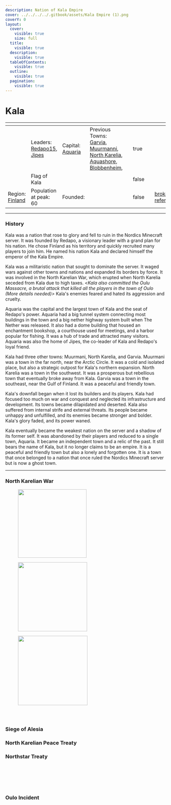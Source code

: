 ```yaml
---
description: Nation of Kala Empire
cover: ../../../../.gitbook/assets/Kala Empire (1).png
coverY: 0
layout:
  cover:
    visible: true
    size: full
  title:
    visible: true
  description:
    visible: true
  tableOfContents:
    visible: true
  outline:
    visible: true
  pagination:
    visible: true
---
```


# Kala

<table data-view="cards" data-full-width="false"><thead><tr><th></th><th></th><th></th><th></th><th data-card-cover data-type="files"></th><th data-hidden data-type="checkbox"></th><th data-hidden data-type="files"></th><th data-hidden data-card-target data-type="content-ref"></th></tr></thead><tbody><tr><td></td><td>Leaders: <a href="../../players/redapo15.md">Redapo15</a>, <a href="../../players/jipes.md">Jipes</a></td><td>Capital: <a href="../../towns/finland-region/aquaria.md">Aquaria</a></td><td>Previous Towns: <a href="../../towns/finland-region/province-of-garvia/garvia/">Garvia</a>, <a href="../../towns/finland-region/muurmanni.md">Muurmanni</a>, <a href="../../towns/finland-region/north-karelia.md">North Karelia</a>, <a href="../../towns/other-regions/aquashore.md">Aquashore</a>, <a href="../../towns/finland-region/blobbenheim.md">Blobbenheim</a>,</td><td></td><td>true</td><td></td><td></td></tr><tr><td><img src="../../../../.gitbook/assets/hakkapeliitat320x.png" alt="" data-size="original"></td><td>Flag of Kala</td><td></td><td></td><td></td><td>false</td><td></td><td></td></tr><tr><td>Region: <a href="../../towns/finland-region/">Finland</a></td><td>Population at peak: 60</td><td>Founded:</td><td></td><td></td><td>false</td><td></td><td><a href="broken-reference/">broken-reference</a></td></tr></tbody></table>

***

### History

Kala was a nation that rose to glory and fell to ruin in the Nordics Minecraft server. It was founded by Redapo, a visionary leader with a grand plan for his nation. He chose Finland as his territory and quickly recruited many players to join him. He named his nation Kala and declared himself the emperor of the Kala Empire.

Kala was a militaristic nation that sought to dominate the server. It waged wars against other towns and nations and expanded its borders by force. It was involved in the North Karelian War, which erupted when North Karelia seceded from Kala due to high taxes. <_Kala also committed the Oulu Massacre, a brutal attack that killed all the players in the town of Oulo (More details needed)>_ Kala's enemies feared and hated its aggression and cruelty.

Aquaria was the capital and the largest town of Kala and the seat of Redapo's power. Aquaria had a big tunnel system connecting most buildings in the town and a big nether highway system built when The Nether was released. It also had a dome building that housed an enchantment bookshop, a courthouse used for meetings, and a harbor popular for fishing. It was a hub of trade and attracted many visitors. Aquaria was also the home of Jipes, the co-leader of Kala and Redapo's loyal friend.

Kala had three other towns: Muurmani, North Karelia, and Garvia. Muurmani was a town in the far north, near the Arctic Circle. It was a cold and isolated place, but also a strategic outpost for Kala's northern expansion. North Karelia was a town in the southwest. It was a prosperous but rebellious town that eventually broke away from Kala. Garvia was a town in the southeast, near the Gulf of Finland. It was a peaceful and friendly town.

Kala's downfall began when it lost its builders and its players. Kala had focused too much on war and conquest and neglected its infrastructure and development. Its towns became dilapidated and deserted. Kala also suffered from internal strife and external threats. Its people became unhappy and unfulfilled, and its enemies became stronger and bolder. Kala's glory faded, and its power waned.

Kala eventually became the weakest nation on the server and a shadow of its former self. It was abandoned by their players and reduced to a single town, Aquaria. It became an independent town and a relic of the past. It still bears the name of Kala, but it no longer claims to be an empire. It is a peaceful and friendly town but also a lonely and forgotten one. It is a town that once belonged to a nation that once ruled the Nordics Minecraft server but is now a ghost town.

***

### North Karelian War

<div>

<figure><img src="../../../../.gitbook/assets/nw1.png" alt="" width="215"><figcaption></figcaption></figure>

 

<figure><img src="../../../../.gitbook/assets/nw2.png" alt="" width="217"><figcaption></figcaption></figure>

 

<figure><img src="../../../../.gitbook/assets/nw3.png" alt="" width="218"><figcaption></figcaption></figure>

</div>

<div>

<figure><img src="../../../../.gitbook/assets/nw4.png" alt=""><figcaption></figcaption></figure>

 

<figure><img src="../../../../.gitbook/assets/nw5.png" alt=""><figcaption></figcaption></figure>

 

<figure><img src="../../../../.gitbook/assets/nw6.png" alt=""><figcaption></figcaption></figure>

</div>

### Siege of Alesia

### North Karelian Peace Treaty

### Northstar Treaty

<div>

<figure><img src="../../../../.gitbook/assets/n1.png" alt=""><figcaption></figcaption></figure>

 

<figure><img src="../../../../.gitbook/assets/n2.png" alt=""><figcaption></figcaption></figure>

 

<figure><img src="../../../../.gitbook/assets/n3.png" alt=""><figcaption></figcaption></figure>

</div>

<div>

<figure><img src="../../../../.gitbook/assets/n4.png" alt=""><figcaption></figcaption></figure>

 

<figure><img src="../../../../.gitbook/assets/n5.png" alt=""><figcaption></figcaption></figure>

 

<figure><img src="../../../../.gitbook/assets/n6.png" alt=""><figcaption></figcaption></figure>

</div>

### Oulo Incident
